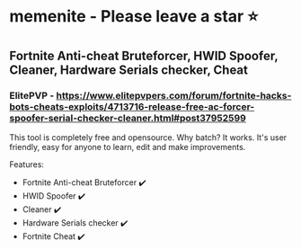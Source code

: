 # memenite - Please leave a star ⭐
## Fortnite Anti-cheat Bruteforcer, HWID Spoofer, Cleaner, Hardware Serials checker, Cheat
### ElitePVP - https://www.elitepvpers.com/forum/fortnite-hacks-bots-cheats-exploits/4713716-release-free-ac-forcer-spoofer-serial-checker-cleaner.html#post37952599


This tool is completely free and opensource.
Why batch? It works. It's user friendly, easy for anyone to learn, edit and make improvements. 

Features:
- Fortnite Anti-cheat Bruteforcer ✔️
- HWID Spoofer ✔️
- Cleaner ✔️
- Hardware Serials checker ✔️
- Fortnite Cheat ✔️



